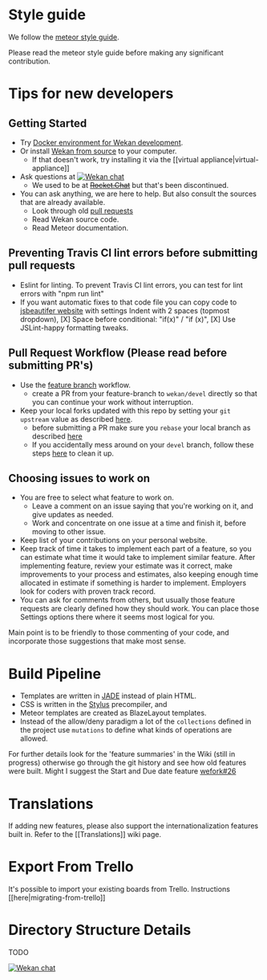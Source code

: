 # Style guide

We follow the [meteor style guide](https://guide.meteor.com/code-style.html#javascript).

Please read the meteor style guide before making any significant contribution.

# Tips for new developers

## Getting Started

- Try [Docker environment for Wekan development](https://github.com/wekan/wekan-dev).
- Or install [Wekan from source](https://github.com/wekan/wekan/wiki/Install-and-Update#install-manually-from-source) to your computer.
  - If that doesn't work, try installing it via the [[virtual appliance|virtual-appliance]]
- Ask questions at [![Wekan chat][vanila_badge]][vanila_chat]
  -  We used to be at ~~[Rocket.Chat][rocket_chat]~~ but that's been discontinued.
- You can ask anything, we are here to help. But also consult the sources that are already available.
  - Look through old [pull requests](https://github.com/wekan/wekan/pulls)
  - Read Wekan source code.
  - Read Meteor documentation.

## Preventing Travis CI lint errors before submitting pull requests

- Eslint for linting. To prevent Travis CI lint errors, you can test for lint errors with "npm run lint"
- If you want automatic fixes to that code file you can copy code to [jsbeautifer website](http://jsbeautifier.org) with settings Indent with 2 spaces (topmost dropdown), [X] Space before conditional: "if(x)" / "if (x)", [X] Use JSLint-happy formatting tweaks.

## Pull Request Workflow (Please read before submitting PR's)

- Use the [feature branch](https://www.atlassian.com/git/tutorials/comparing-workflows#feature-branch-workflow) workflow.
  - create a PR from your feature-branch to `wekan/devel` directly so that you can continue your work without interruption.
- Keep your local forks updated with this repo by setting your `git upstream` value as described [here](https://robots.thoughtbot.com/keeping-a-github-fork-updated).
  - before submitting a PR make sure you `rebase` your local branch as described [here](http://push.cwcon.org/learn/stay-updated#on_your_computer_routine_tasks)
  - If you accidentally mess around on your `devel` branch, follow these steps [here](http://push.cwcon.org/learn/stay-updated#oops_i_was_messing_around_on_) to clean it up.

## Choosing issues to work on

- You are free to select what feature to work on.
  - Leave a comment on an issue saying that you're working on it, and give updates as needed.
  - Work and concentrate on one issue at a time and finish it, before moving to other issue.
- Keep list of your contributions on your personal website.
- Keep track of time it takes to implement each part of a feature, so you can estimate what time it would take to implement similar feature. After implementing feature, review your estimate was it correct, make improvements to your process and estimates, also keeping enough time allocated in estimate if something is harder to implement. Employers look for coders with proven track record.
- You can ask for comments from others, but usually those feature requests are clearly defined how they should work. You can place those Settings options there where it seems most logical for you.

Main point is to be friendly to those commenting of your code, and incorporate those suggestions that make most sense.

# Build Pipeline


- Templates are written in [JADE](https://naltatis.github.io/jade-syntax-docs/) instead of plain HTML.
- CSS is written in the [Stylus](http://stylus-lang.com/) precompiler, and
- Meteor templates are created as BlazeLayout templates.
- Instead of the allow/deny paradigm a lot of the `collections` defined in the project use `mutations` to define what kinds of operations are allowed.

For further details look for the 'feature summaries' in the Wiki (still in progress) otherwise go through the git history and see how old features were built. Might I suggest the Start and Due date feature [wefork#26](https://github.com/wefork/wekan/pull/26)

# Translations

If adding new features, please also support the internationalization features built in. Refer to the [[Translations]] wiki page. 

# Export From Trello

It's possible to import your existing boards from Trello. Instructions [[here|migrating-from-trello]]

# Directory Structure Details

TODO

[![Wekan chat][vanila_badge]][vanila_chat]


[rocket_chat]: https://chat.indie.host/channel/wekan
[vanila_badge]: https://vanila.io/img/join-chat-button2.png
[vanila_chat]: https://chat.vanila.io/channel/wekan